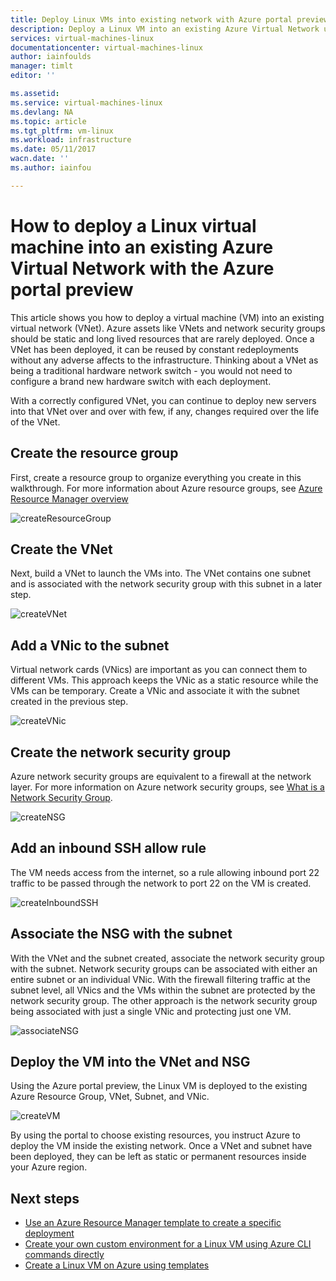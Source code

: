 ```yaml
---
title: Deploy Linux VMs into existing network with Azure portal preview | Azure
description: Deploy a Linux VM into an existing Azure Virtual Network using the portal.
services: virtual-machines-linux
documentationcenter: virtual-machines-linux
author: iainfoulds
manager: timlt
editor: ''

ms.assetid:
ms.service: virtual-machines-linux
ms.devlang: NA
ms.topic: article
ms.tgt_pltfrm: vm-linux
ms.workload: infrastructure
ms.date: 05/11/2017
wacn.date: ''
ms.author: iainfou

---
```


# How to deploy a Linux virtual machine into an existing Azure Virtual Network with the Azure portal preview

This article shows you how to deploy a virtual machine (VM) into an existing virtual network (VNet). Azure assets like VNets and network security groups should be static and long lived resources that are rarely deployed. Once a VNet has been deployed, it can be reused by constant redeployments without any adverse affects to the infrastructure. Thinking about a VNet as being a traditional hardware network switch - you would not need to configure a brand new hardware switch with each deployment.  

With a correctly configured VNet, you can continue to deploy new servers into that VNet over and over with few, if any, changes required over the life of the VNet.

## Create the resource group

First, create a resource group to organize everything you create in this walkthrough. For more information about Azure resource groups, see [Azure Resource Manager overview](../../azure-resource-manager/resource-group-overview.md)

![createResourceGroup](./media/deploy-linux-vm-into-existing-vnet-using-portal/createResourceGroup.png)

## Create the VNet

Next, build a VNet to launch the VMs into. The VNet contains one subnet and is associated with the network security group with this subnet in a later step.

![createVNet](./media/deploy-linux-vm-into-existing-vnet-using-portal/createVNet.png)

## Add a VNic to the subnet

Virtual network cards (VNics) are important as you can connect them to different VMs. This approach keeps the VNic as a static resource while the VMs can be temporary. Create a VNic and associate it with the subnet created in the previous step.

![createVNic](./media/deploy-linux-vm-into-existing-vnet-using-portal/createVNic.png)

## Create the network security group

Azure network security groups are equivalent to a firewall at the network layer. For more information on Azure network security groups, see [What is a Network Security Group](../../virtual-network/virtual-networks-nsg.md).

![createNSG](./media/deploy-linux-vm-into-existing-vnet-using-portal/createNSG.png)

## Add an inbound SSH allow rule

The VM needs access from the internet, so a rule allowing inbound port 22 traffic to be passed through the network to port 22 on the VM is created.

![createInboundSSH](./media/deploy-linux-vm-into-existing-vnet-using-portal/createInboundSSH.png)

## Associate the NSG with the subnet

With the VNet and the subnet created, associate the network security group with the subnet. Network security groups can be associated with either an entire subnet or an individual VNic. With the firewall filtering traffic at the subnet level, all VNics and the VMs within the subnet are protected by the network security group. The other approach is the network security group being associated with just a single VNic and protecting just one VM.

![associateNSG](./media/deploy-linux-vm-into-existing-vnet-using-portal/associateNSG.png)

## Deploy the VM into the VNet and NSG

Using the Azure portal preview, the Linux VM is deployed to the existing Azure Resource Group, VNet, Subnet, and VNic.

![createVM](./media/deploy-linux-vm-into-existing-vnet-using-portal/createVM.png)

By using the portal to choose existing resources, you instruct Azure to deploy the VM inside the existing network. Once a VNet and subnet have been deployed, they can be left as static or permanent resources inside your Azure region.  

## Next steps

* [Use an Azure Resource Manager template to create a specific deployment](../windows/cli-deploy-templates.md)
* [Create your own custom environment for a Linux VM using Azure CLI commands directly](create-cli-complete.md)
* [Create a Linux VM on Azure using templates](create-ssh-secured-vm-from-template.md)
